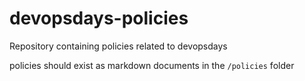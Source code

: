 # devopsdays-policies
Repository containing policies related to devopsdays

policies should exist as markdown documents in the `/policies` folder
